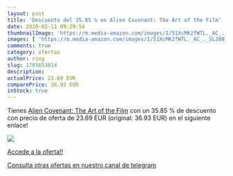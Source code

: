 ```yaml
---
layout: post
title: 'Descuento del 35.85 % en Alien Covenant: The Art of the Film'
date: 2020-02-11 09:29:54
thumbnailImage: 'https://m.media-amazon.com/images/I/51XcMK2fWTL._AC_._SL200_.jpg'
images: [ 'https://m.media-amazon.com/images/I/51XcMK2fWTL._AC_._SL200_.jpg' ]
comments: true
category: ofertas
author: ring
slug: 1785653814
description:
actualPrice: 23.69 EUR
comparePrice: 36.93 EUR
inStock: true
---
```


Tienes [Alien Covenant: The Art of the Film](https://www.amazon.com/dp/1785653814/?tag=redken08-20) con un 35.85 % de descuento con precio de oferta de 23.69 EUR (original: 36.93 EUR) en el siguiente enlace!

[![](https://m.media-amazon.com/images/I/51XcMK2fWTL._AC_._SL200_.jpg)](https://www.amazon.com/dp/1785653814/?tag=redken08-20)

[Accede a la oferta!!](https://www.amazon.com/dp/1785653814/?tag=redken08-20)

[Consulta otras ofertas en nuestro canal de telegram](https://t.me/s/ofertas25)
